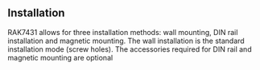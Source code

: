 ## Installation

RAK7431 allows for three installation methods: wall mounting, DIN rail installation and magnetic mounting. The wall installation is the standard installation mode (screw holes). The accessories required for DIN rail and magnetic mounting are optional

<rk-img
  src="/assets/images/datasheet/rak7431/mounting.jpg"
  width="100%"
  figure-number="1"
  caption="Different Types of Mounting"
/>


